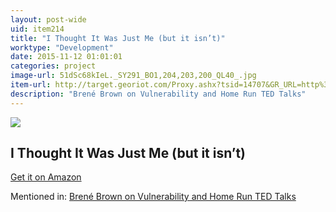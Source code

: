 ```yaml
---
layout: post-wide
uid: item214
title: "I Thought It Was Just Me (but it isn’t)"
worktype: "Development"
date: 2015-11-12 01:01:01
categories: project
image-url: 51dSc68kIeL._SY291_BO1,204,203,200_QL40_.jpg
item-url: http://target.georiot.com/Proxy.ashx?tsid=14707&GR_URL=http%3A%2F%2Fwww.amazon.com%2FThought-Was-Just-but-isnt%2Fdp%2F1592403352%2F
description: "Brené Brown on Vulnerability and Home Run TED Talks"
---
```

<a href="http://target.georiot.com/Proxy.ashx?tsid=14707&GR_URL=http%3A%2F%2Fwww.amazon.com%2FThought-Was-Just-but-isnt%2Fdp%2F1592403352%2F" target="blank"><img src="../../../../img/thumbs/51dSc68kIeL._SY291_BO1,204,203,200_QL40_.jpg" class="prod-img"></a>
<h2>I Thought It Was Just Me (but it isn’t)</h2>
<p><a href="http://target.georiot.com/Proxy.ashx?tsid=14707&GR_URL=http%3A%2F%2Fwww.amazon.com%2FThought-Was-Just-but-isnt%2Fdp%2F1592403352%2F" target="blank">Get it on Amazon</a><p>
<p>Mentioned in: <a href="http://fourhourworkweek.com/2015/08/28/brene-brown-on-vulnerability-and-home-run-ted-talks/" target="blank">Brené Brown on Vulnerability and Home Run TED Talks</a></p>
